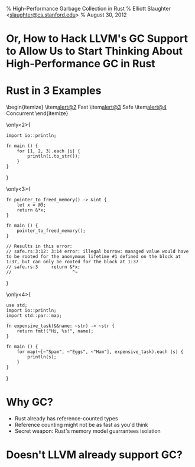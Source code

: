 % High-Performance Garbage Collection in Rust
% Elliott Slaughter \<slaughter@cs.stanford.edu>
% August 30, 2012

# Or, How to Hack LLVM's GC Support to Allow Us to Start Thinking About High-Performance GC in Rust

# Rust in 3 Examples

\begin{itemize}
  \item<alert@2> Fast
  \item<alert@3> Safe
  \item<alert@4> Concurrent
\end{itemize}

\only<2>{

    import io::println;

    fn main () {
        for [1, 2, 3].each |i| {
            println(i.to_str());
        }
    }

}

\only<3>{

    fn pointer_to_freed_memory() -> &int {
        let x = @3;
        return &*x;
    }

    fn main () {
        pointer_to_freed_memory();
    }

    // Results in this error:
    // safe.rs:3:12: 3:14 error: illegal borrow: managed value would have to be rooted for the anonymous lifetime #1 defined on the block at 1:37, but can only be rooted for the block at 1:37
    // safe.rs:3     return &*x;
    //                       ^~

}

\only<4>{

    use std;
    import io::println;
    import std::par::map;

    fn expensive_task(&&name: ~str) -> ~str {
        return fmt!("Hi, %s!", name);
    }

    fn main () {
        for map(~[~"Spam", ~"Eggs", ~"Ham"], expensive_task).each |s| {
            println(s);
        }
    }

}

# Why GC?

  * Rust already has reference-counted types
  * Reference counting might not be as fast as you'd think
  * Secret weapon: Rust's memory model guarrantees isolation

# Doesn't LLVM already support GC?
